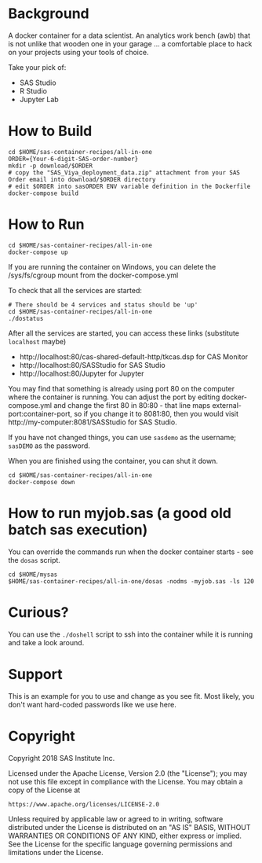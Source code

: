 # Background
A docker container for a data scientist. An analytics work bench (awb) that is not unlike that wooden one in your garage ... a comfortable place to hack on your projects using your tools of choice.

Take your pick of:
* SAS Studio
* R Studio
* Jupyter Lab

# How to Build

```
cd $HOME/sas-container-recipes/all-in-one
ORDER={Your-6-digit-SAS-order-number}
mkdir -p download/$ORDER
# copy the "SAS_Viya_deployment_data.zip" attachment from your SAS Order email into download/$ORDER directory
# edit $ORDER into sasORDER ENV variable definition in the Dockerfile
docker-compose build
```

# How to Run

```
cd $HOME/sas-container-recipes/all-in-one
docker-compose up
```

If you are running the container on Windows, you can delete the /sys/fs/cgroup mount from the docker-compose.yml

To check that all the services are started:

```
# There should be 4 services and status should be 'up'
cd $HOME/sas-container-recipes/all-in-one
./dostatus
```

After all the services are started, you can access these links (substitute `localhost` maybe)
* http://localhost:80/cas-shared-default-http/tkcas.dsp  for CAS Monitor
* http://localhost:80/SASStudio for SAS Studio
* http://localhost:80/Jupyter for Jupyter

You may find that something is already using port 80 on the computer where the container is running. You can adjust the port by editing docker-compose.yml and change the first 80 in 80:80 - that line maps external-port:container-port, so if you change it to 8081:80, then you would visit http://my-computer:8081/SASStudio for SAS Studio.

If you have not changed things, you can use `sasdemo` as the username; `sasDEMO` as the password.

When you are finished using the container, you can shut it down.
```
cd $HOME/sas-container-recipes/all-in-one
docker-compose down
```

# How to run myjob.sas (a good old batch sas execution)

You can override the commands run when the docker container starts - see the ```dosas``` script.

```
cd $HOME/mysas
$HOME/sas-container-recipes/all-in-one/dosas -nodms -myjob.sas -ls 120
```

# Curious?
You can use the `./doshell` script to ssh into the container while it is running and take a look around.

# Support
This is an example for you to use and change as you see fit. Most likely, you don't want hard-coded passwords like we use here.  

# Copyright

Copyright 2018 SAS Institute Inc.

Licensed under the Apache License, Version 2.0 (the "License");
you may not use this file except in compliance with the License.
You may obtain a copy of the License at

    https://www.apache.org/licenses/LICENSE-2.0

Unless required by applicable law or agreed to in writing, software
distributed under the License is distributed on an "AS IS" BASIS,
WITHOUT WARRANTIES OR CONDITIONS OF ANY KIND, either express or implied.
See the License for the specific language governing permissions and
limitations under the License.

